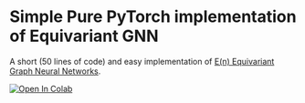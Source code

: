 # Simple Pure PyTorch implementation of Equivariant GNN

A short (50 lines of code) and easy implementation of [E(n) Equivariant Graph Neural Networks](https://arxiv.org/pdf/2102.09844.pdf).

[![Open In Colab](https://colab.research.google.com/assets/colab-badge.svg)](https://colab.research.google.com/github/senya-ashukha/simple-equivariant-gnn/blob/main/simple-egnn.ipynb)
